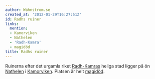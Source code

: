 ```yaml
---
author: Wahnstrom.se
created_at: '2012-01-29T16:27:51Z'
id: Radhs ruiner
links:
  mention:
  - Kamorviken
  - Nathelen
  - 'Radh-Kamra'
  - magidöd
title: Radhs ruiner
---
```


Ruinerna efter det urgamla riket [Radh-Kamras] heliga stad ligger på ön [Nathelen] i [Kamorviken].
Platsen är helt [magidöd].

  [Radh-Kamras]: Radh-Kamra
  [Nathelen]: Nathelen
  [Kamorviken]: Kamorviken
  [magidöd]: magidöd